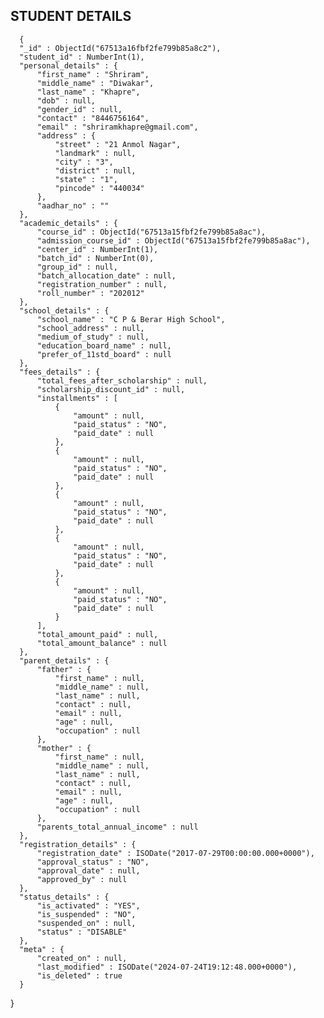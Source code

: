 ## STUDENT DETAILS

      {
      "_id" : ObjectId("67513a16fbf2fe799b85a8c2"),
      "student_id" : NumberInt(1),
      "personal_details" : {
          "first_name" : "Shriram",
          "middle_name" : "Diwakar",
          "last_name" : "Khapre",
          "dob" : null,
          "gender_id" : null,
          "contact" : "8446756164",
          "email" : "shriramkhapre@gmail.com",
          "address" : {
              "street" : "21 Anmol Nagar",
              "landmark" : null,
              "city" : "3",
              "district" : null,
              "state" : "1",
              "pincode" : "440034"
          },
          "aadhar_no" : ""
      },
      "academic_details" : {
          "course_id" : ObjectId("67513a15fbf2fe799b85a8ac"),
          "admission_course_id" : ObjectId("67513a15fbf2fe799b85a8ac"),
          "center_id" : NumberInt(1),
          "batch_id" : NumberInt(0),
          "group_id" : null,
          "batch_allocation_date" : null,
          "registration_number" : null,
          "roll_number" : "202012"
      },
      "school_details" : {
          "school_name" : "C P & Berar High School",
          "school_address" : null,
          "medium_of_study" : null,
          "education_board_name" : null,
          "prefer_of_11std_board" : null
      },
      "fees_details" : {
          "total_fees_after_scholarship" : null,
          "scholarship_discount_id" : null,
          "installments" : [
              {
                  "amount" : null,
                  "paid_status" : "NO",
                  "paid_date" : null
              },
              {
                  "amount" : null,
                  "paid_status" : "NO",
                  "paid_date" : null
              },
              {
                  "amount" : null,
                  "paid_status" : "NO",
                  "paid_date" : null
              },
              {
                  "amount" : null,
                  "paid_status" : "NO",
                  "paid_date" : null
              },
              {
                  "amount" : null,
                  "paid_status" : "NO",
                  "paid_date" : null
              }
          ],
          "total_amount_paid" : null,
          "total_amount_balance" : null
      },
      "parent_details" : {
          "father" : {
              "first_name" : null,
              "middle_name" : null,
              "last_name" : null,
              "contact" : null,
              "email" : null,
              "age" : null,
              "occupation" : null
          },
          "mother" : {
              "first_name" : null,
              "middle_name" : null,
              "last_name" : null,
              "contact" : null,
              "email" : null,
              "age" : null,
              "occupation" : null
          },
          "parents_total_annual_income" : null
      },
      "registration_details" : {
          "registration_date" : ISODate("2017-07-29T00:00:00.000+0000"),
          "approval_status" : "NO",
          "approval_date" : null,
          "approved_by" : null
      },
      "status_details" : {
          "is_activated" : "YES",
          "is_suspended" : "NO",
          "suspended_on" : null,
          "status" : "DISABLE"
      },
      "meta" : {
          "created_on" : null,
          "last_modified" : ISODate("2024-07-24T19:12:48.000+0000"),
          "is_deleted" : true
      }
  }

    


